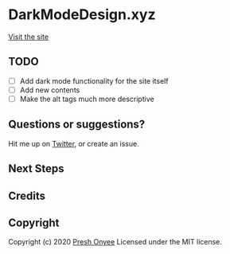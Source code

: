 # DarkModeDesign.xyz

[Visit the site](https://darkmodedesign.xyz)

## TODO

- [ ] Add dark mode functionality for the site itself
- [ ] Add new contents
- [ ] Make the alt tags much more descriptive

## Questions or suggestions?

Hit me up on [Twitter](https://mobile.twitter.com/@99presh), or create an issue.

## Next Steps

## Credits

## Copyright

Copyright (c) 2020 [Presh Onyee](https://design.preshonyee.com) Licensed under the MIT license.
